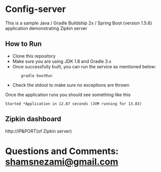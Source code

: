 # Config-server

This is a sample Java / Gradle Buildship 2x / Spring Boot (version 1.5.6) application demonstrating Zipkin server

## How to Run 
* Clone this repository 
* Make sure you are using JDK 1.8 and Gradle 3.x
* Once successfully built, you can run the service as mentioned below:
```
       gradle bootRun
```
* Check the stdout to make sure no exceptions are thrown

Once the application runs you should see something like this

```
Started *Application in 12.87 seconds (JVM running for 13.83)
```

## Zipkin dashboard
http://IP&PORT(of Zipkin server)

# Questions and Comments: shamsnezami@gmail.com






